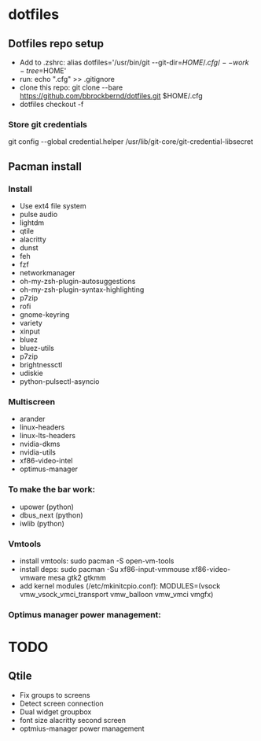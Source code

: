 # dotfiles

## Dotfiles repo setup
- Add to .zshrc: alias dotfiles='/usr/bin/git --git-dir=$HOME/.cfg/ --work-tree=$HOME'
- run: echo ".cfg" >> .gitignore
- clone this repo: git clone --bare https://github.com/bbrockbernd/dotfiles.git $HOME/.cfg
- dotfiles checkout -f

### Store git credentials
git config --global credential.helper /usr/lib/git-core/git-credential-libsecret

## Pacman install
### Install
- Use ext4 file system
- pulse audio
- lightdm
- qtile
- alacritty
- dunst
- feh
- fzf
- networkmanager
- oh-my-zsh-plugin-autosuggestions
- oh-my-zsh-plugin-syntax-highlighting
- p7zip
- rofi
- gnome-keyring
- variety
- xinput
- bluez
- bluez-utils
- p7zip
- brightnessctl
- udiskie
- python-pulsectl-asyncio

### Multiscreen
- arander
- linux-headers
- linux-lts-headers
- nvidia-dkms
- nvidia-utils
- xf86-video-intel
- optimus-manager

### To make the bar work:
- upower (python)
- dbus_next (python)
- iwlib (python)

### Vmtools
- install vmtools: sudo pacman -S open-vm-tools
- install deps: sudo pacman -Su xf86-input-vmmouse xf86-video-vmware mesa gtk2 gtkmm
- add kernel modules (/etc/mkinitcpio.conf): MODULES=(vsock vmw_vsock_vmci_transport vmw_balloon vmw_vmci vmgfx)

### Optimus manager power management:


# TODO
## Qtile
- Fix groups to screens
- Detect screen connection
- Dual widget groupbox
- font size alacritty second screen
- optmius-manager power management

